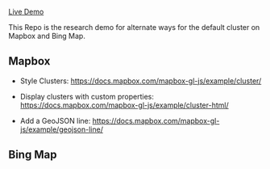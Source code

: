 [Live Demo](https://luuufan.github.io/mapbox_cluster_demo/)

This Repo is the research demo for alternate ways for the default cluster on Mapbox and Bing Map.

## Mapbox

- Style Clusters:
https://docs.mapbox.com/mapbox-gl-js/example/cluster/

- Display clusters with custom properties:
https://docs.mapbox.com/mapbox-gl-js/example/cluster-html/

- Add a GeoJSON line:
https://docs.mapbox.com/mapbox-gl-js/example/geojson-line/


## Bing Map